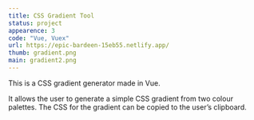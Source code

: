 ```yaml
---
title: CSS Gradient Tool
status: project
appearence: 3
code: "Vue, Vuex"
url: https://epic-bardeen-15eb55.netlify.app/
thumb: gradient.png
main: gradient2.png
---
```


This is a CSS gradient generator made in Vue.

It allows the user to generate a simple CSS gradient from two colour palettes. The CSS for the gradient can be copied to the user’s clipboard.
